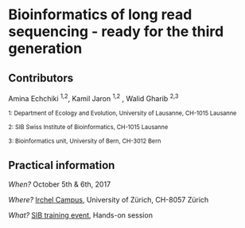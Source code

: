 
# Bioinformatics of long read sequencing - ready for the third generation

## Contributors

Amina Echchiki <sup>1,2</sup>, Kamil Jaron <sup>1,2</sup> , Walid Gharib <sup>2,3</sup>

<sup>1: Department of Ecology and Evolution, University of Lausanne, CH-1015 Lausanne</sup>

<sup>2: SIB Swiss Institute of Bioinformatics, CH-1015 Lausanne</sup>

<sup>3: Bioinformatics unit, University of Bern, CH-3012 Bern</sup>


## Practical information 

*When?* October 5th & 6th, 2017 

*Where?* [Irchel Campus](http://www.uzh.ch/en/about/info/sites/irchel.html), University of Zürich, CH-8057 Zürich

*What?* [SIB training event](http://www.sib.swiss/training/upcoming-training-events/2017-longreads02), Hands-on session




